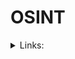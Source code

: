 # OSINT

<details>

<summary>Links:</summary>

[https://www.maltego.com/](https://www.maltego.com/)

</details>
